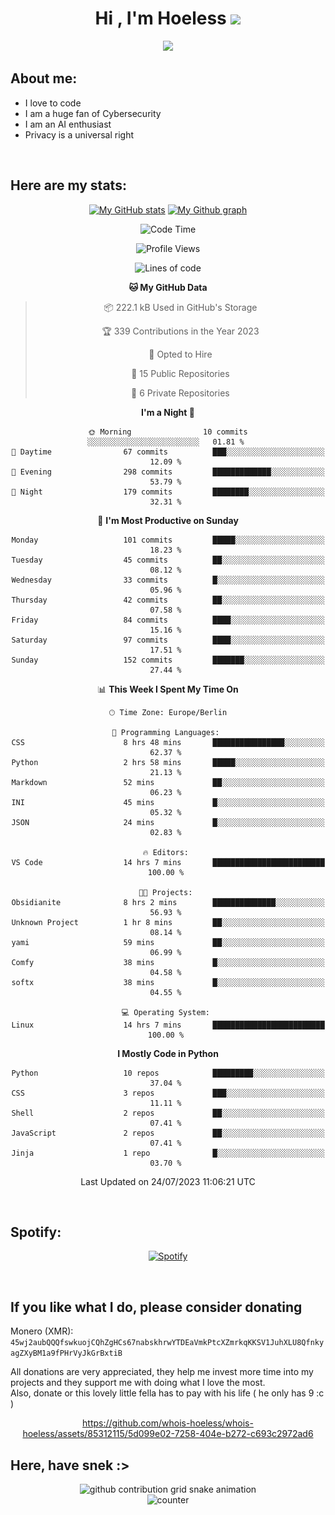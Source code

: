 <h1 align="center">Hi , I'm Hoeless <img src="https://media.giphy.com/media/hvRJCLFzcasrR4ia7z/giphy.gif" width="35"></h1>
<p align="center">
  <a href="https://github.com/whois-hoeless"><img src="https://readme-typing-svg.demolab.com?font=Roboto+Mono&weight=300&size=28&duration=4000&pause=100&color=C109F7&center=true&vCenter=true&width=580&height=127&lines=I'm+a+programmer;I'm+an+AI+enthusiast;I'm+a+big+fan+of+Neural+Networks;I'm+interested+in+Computer+Science;I+love+Cybersecurity;By+the+way+I+use+Arch+%F0%9F%92%80"></a>
</p>

## About me:

- I love to code
- I am a huge fan of Cybersecurity
- I am an AI enthusiast
- Privacy is a universal right

<br>

## Here are my stats:

<div align="center">
    
 [![My GitHub stats](https://github-readme-stats.vercel.app/api?username=whois-hoeless&count_private=true&show_icons=true&theme=radical)](https://github.com/whois-hoeless)
 [![My Github graph](http://github-profile-summary-cards.vercel.app/api/cards/profile-details?username=whois-hoeless&theme=radical)](https://github.com/whois-hoeless)

<!--START_SECTION:waka-->
![Code Time](http://img.shields.io/badge/Code%20Time-78%20hrs%2025%20mins-blue)

![Profile Views](http://img.shields.io/badge/Profile%20Views-8-blue)

![Lines of code](https://img.shields.io/badge/From%20Hello%20World%20I%27ve%20Written-37.0%20thousand%20lines%20of%20code-blue)

**🐱 My GitHub Data** 

> 📦 222.1 kB Used in GitHub's Storage 
 > 
> 🏆 339 Contributions in the Year 2023
 > 
> 💼 Opted to Hire
 > 
> 📜 15 Public Repositories 
 > 
> 🔑 6 Private Repositories 
 > 
**I'm a Night 🦉** 

```text
🌞 Morning                10 commits          ░░░░░░░░░░░░░░░░░░░░░░░░░   01.81 % 
🌆 Daytime                67 commits          ███░░░░░░░░░░░░░░░░░░░░░░   12.09 % 
🌃 Evening                298 commits         █████████████░░░░░░░░░░░░   53.79 % 
🌙 Night                  179 commits         ████████░░░░░░░░░░░░░░░░░   32.31 % 
```
📅 **I'm Most Productive on Sunday** 

```text
Monday                   101 commits         █████░░░░░░░░░░░░░░░░░░░░   18.23 % 
Tuesday                  45 commits          ██░░░░░░░░░░░░░░░░░░░░░░░   08.12 % 
Wednesday                33 commits          █░░░░░░░░░░░░░░░░░░░░░░░░   05.96 % 
Thursday                 42 commits          ██░░░░░░░░░░░░░░░░░░░░░░░   07.58 % 
Friday                   84 commits          ████░░░░░░░░░░░░░░░░░░░░░   15.16 % 
Saturday                 97 commits          ████░░░░░░░░░░░░░░░░░░░░░   17.51 % 
Sunday                   152 commits         ███████░░░░░░░░░░░░░░░░░░   27.44 % 
```


📊 **This Week I Spent My Time On** 

```text
🕑︎ Time Zone: Europe/Berlin

💬 Programming Languages: 
CSS                      8 hrs 48 mins       ████████████████░░░░░░░░░   62.37 % 
Python                   2 hrs 58 mins       █████░░░░░░░░░░░░░░░░░░░░   21.13 % 
Markdown                 52 mins             ██░░░░░░░░░░░░░░░░░░░░░░░   06.23 % 
INI                      45 mins             █░░░░░░░░░░░░░░░░░░░░░░░░   05.32 % 
JSON                     24 mins             █░░░░░░░░░░░░░░░░░░░░░░░░   02.83 % 

🔥 Editors: 
VS Code                  14 hrs 7 mins       █████████████████████████   100.00 % 

🐱‍💻 Projects: 
Obsidianite              8 hrs 2 mins        ██████████████░░░░░░░░░░░   56.93 % 
Unknown Project          1 hr 8 mins         ██░░░░░░░░░░░░░░░░░░░░░░░   08.14 % 
yami                     59 mins             ██░░░░░░░░░░░░░░░░░░░░░░░   06.99 % 
Comfy                    38 mins             █░░░░░░░░░░░░░░░░░░░░░░░░   04.58 % 
softx                    38 mins             █░░░░░░░░░░░░░░░░░░░░░░░░   04.55 % 

💻 Operating System: 
Linux                    14 hrs 7 mins       █████████████████████████   100.00 % 
```

**I Mostly Code in Python** 

```text
Python                   10 repos            █████████░░░░░░░░░░░░░░░░   37.04 % 
CSS                      3 repos             ███░░░░░░░░░░░░░░░░░░░░░░   11.11 % 
Shell                    2 repos             ██░░░░░░░░░░░░░░░░░░░░░░░   07.41 % 
JavaScript               2 repos             ██░░░░░░░░░░░░░░░░░░░░░░░   07.41 % 
Jinja                    1 repo              █░░░░░░░░░░░░░░░░░░░░░░░░   03.70 % 
```




 Last Updated on 24/07/2023 11:06:21 UTC
<!--END_SECTION:waka-->
</div>
<br>

## Spotify:

<div align="center">

[![Spotify](https://whois-hoeless.vercel.app/api/spotify?background_color=0d1117&border_color=090d13)](https://open.spotify.com/user/heanchenhorst)
</div>

<br>

## If you like what I do, please consider donating

Monero (XMR): ```45wj2aubQQQfswkuojCQhZgHCs67nabskhrwYTDEaVmkPtcXZmrkqKKSV1JuhXLU8QfnkyagZXyBM1a9fPHrVyJkGrBxtiB```

All donations are very appreciated, they help me invest more time into my projects and they support me with doing what I love the most.  
Also, donate or this lovely little fella has to pay with his life (  he only has 9 :c  )

<div align="center">


https://github.com/whois-hoeless/whois-hoeless/assets/85312115/5d099e02-7258-404e-b272-c693c2972ad6


</div>

## Here, have snek :>
<div align="center">
<picture>
  <source media="(prefers-color-scheme: dark)" srcset="https://raw.githubusercontent.com/whois-hoeless/whois-hoeless/output/github-contribution-grid-snake-dark.svg">
  <source media="(prefers-color-scheme: light)" srcset="https://raw.githubusercontent.com/whois-hoeless/whois-hoeless/output/github-contribution-grid-snake.svg">
  <img alt="github contribution grid snake animation" src="https://raw.githubusercontent.com/whois-hoeless/whois-hoeless/output/github-contribution-grid-snake.svg">
</div>

<div align="center">
  <img src="https://moe-counter.glitch.me/get/@hoeless_count?theme=rule34" alt="counter" />
</div>
